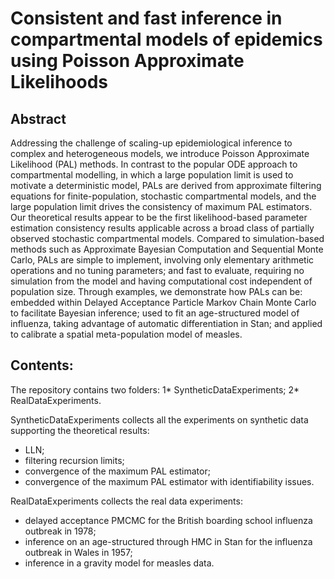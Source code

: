 # Consistent and fast inference in compartmental models of epidemics using Poisson Approximate Likelihoods

## Abstract
Addressing the challenge of scaling-up epidemiological inference to complex and heterogeneous
models, we introduce Poisson Approximate Likelihood (PAL) methods. In contrast to the popular
ODE approach to compartmental modelling, in which a large population limit is used to motivate
a deterministic model, PALs are derived from approximate filtering equations for finite-population,
stochastic compartmental models, and the large population limit drives the consistency of maximum
PAL estimators. Our theoretical results appear to be the first likelihood-based parameter estimation
consistency results applicable across a broad class of partially observed stochastic compartmental
models. Compared to simulation-based methods such as Approximate Bayesian Computation and
Sequential Monte Carlo, PALs are simple to implement, involving only elementary arithmetic operations
and no tuning parameters; and fast to evaluate, requiring no simulation from the model and
having computational cost independent of population size. Through examples, we demonstrate how
PALs can be: embedded within Delayed Acceptance Particle Markov Chain Monte Carlo to facilitate
Bayesian inference; used to fit an age-structured model of influenza, taking advantage of automatic
differentiation in Stan; and applied to calibrate a spatial meta-population model of measles.

## Contents:
The repository contains two folders: 
1* SyntheticDataExperiments;
2* RealDataExperiments.

SyntheticDataExperiments collects all the experiments on synthetic data supporting the theoretical results:
- LLN;
- filtering recursion limits;
- convergence of the maximum PAL estimator;
- convergence of the maximum PAL estimator with identifiability issues.

RealDataExperiments collects the real data experiments:
- delayed acceptance PMCMC for the British boarding school influenza outbreak in 1978;
- inference on an age-structured through HMC in Stan for the influenza outbreak in Wales in 1957;
- inference in a gravity model for measles data.
